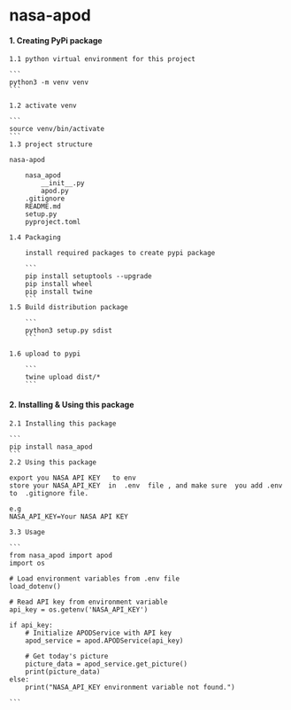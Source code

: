 # nasa-apod

#### 1. Creating PyPi package

    1.1 python virtual environment for this project   

    ```
    python3 -m venv venv
    ```

    1.2 activate venv

    ```
    source venv/bin/activate
    ```
    1.3 project structure

    nasa-apod  

        nasa_apod  
            __init__.py  
            apod.py  
        .gitignore  
        README.md  
        setup.py  
        pyproject.toml  

    1.4 Packaging

        install required packages to create pypi package 

        ```
        pip install setuptools --upgrade
        pip install wheel
        pip install twine
        ```
    1.5 Build distribution package 

        ```
        python3 setup.py sdist
        ```

    1.6 upload to pypi

        ```
        twine upload dist/*
        ```


#### 2. Installing & Using this package

    2.1 Installing this package 

    ```
    pip install nasa_apod
    ```
    2.2 Using this package

    export you NASA API KEY   to env  
    store your NASA_API_KEY  in  .env  file , and make sure  you add .env  to  .gitignore file.

    e.g   
    NASA_API_KEY=Your NASA API KEY  

    3.3 Usage

    ```
    from nasa_apod import apod
    import os

    # Load environment variables from .env file
    load_dotenv()

    # Read API key from environment variable
    api_key = os.getenv('NASA_API_KEY')

    if api_key:
        # Initialize APODService with API key
        apod_service = apod.APODService(api_key)
        
        # Get today's picture
        picture_data = apod_service.get_picture()
        print(picture_data)
    else:
        print("NASA_API_KEY environment variable not found.")

    ```

